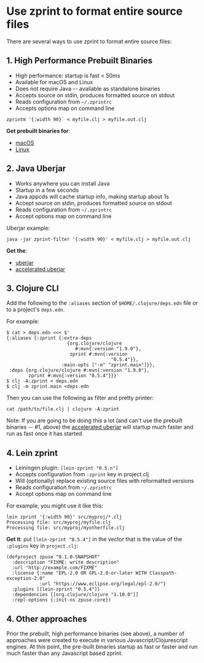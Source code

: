 # Use zprint to format entire source files
There are several ways to use zprint to format entire source files:
## 1. High Performance Prebuilt Binaries
  * High performance: startup is fast < 50ms
  * Available for macOS and Linux
  * Does not require Java -- available as standalone binaries
  * Accepts source on stdin, produces formatted source on stdout
  * Reads configuration from `~/.zprintrc`
  * Accepts options map on command line

```
zprintm '{:width 90}` < myfile.clj > myfile.out.clj
```
__Get prebuilt binaries for__:  
  * [macOS](../getting/macos.md)
  * [Linux](../getting/linux.md)

## 2. Java Uberjar
  * Works anywhere you can install Java
  * Startup in a few seconds
  * Java appcds will cache startup info, making startup about 1s
  * Accept source on stdin, produces formatted source on stdout
  * Reads configuration from `~/.zprintrc`
  * Accept options map on command line

Uberjar example:

```
java -jar zprint-filter '{:width 90}' < myfile.clj > myfile.out.clj
```
__Get the__: 
  * [uberjar](../getting/uberjar.md)
  * [accelerated uberjar](../getting/appcds.md)

## 3. Clojure CLI

Add the following to the `:aliases` section of `$HOME/.clojure/deps.edn`
file or to a project's `deps.edn`.

For example:

```shell
$ cat > deps.edn <<< $'
{:aliases {:zprint {:extra-deps
                      {org.clojure/clojure
                         #:mvn{:version "1.9.0"},
                       zprint #:mvn{:version
                                      "0.5.4"}},
                    :main-opts ["-m" "zprint.main"]}},
 :deps {org.clojure/clojure #:mvn{:version "1.9.0"},
        zprint #:mvn{:version "0.5.4"}}}'
$ clj -A:zprint < deps.edn
$ clj -m zprint.main <deps.edn
```

Then you can use the following as filter and pretty printer:

```shell
cat /path/to/file.clj | clojure -A:zprint
```

Note: If you are going to be doing this a lot (and can't use the prebuilt
binaries -- #1, above) the [accelerated uberjar](../getting/appcds.md) will 
startup much faster and run as fast once it has started.

## 4. Lein zprint
  * Leiningen plugin: `[lein-zprint "0.5.n"]`
  * Accepts configuration from `:zprint` key in project.clj
  * Will (optionally) replace existing source files with reformatted versions
  * Reads configuration from `~/.zprintrc`
  * Accept options map on command line

For example, you might use it like this:

```
lein zprint '{:width 90}' src/myproj/*.clj
Processing file: src/myproj/myfile.clj
Processing file: src/myproj/myotherfile.clj
```
__Get it__: put `[lein-zprint "0.5.4"]` in the vector that is the value of
the `:plugins` key in `project.clj`:

```
(defproject zpuse "0.1.0-SNAPSHOT"
  :description "FIXME: write description"
  :url "http://example.com/FIXME"
  :license {:name "EPL-2.0 OR GPL-2.0-or-later WITH Classpath-exception-2.0"
            :url "https://www.eclipse.org/legal/epl-2.0/"}
  :plugins [[lein-zprint "0.5.4"]]
  :dependencies [[org.clojure/clojure "1.10.0"]]
  :repl-options {:init-ns zpuse.core})
```

## 4. Other approaches
Prior the prebuilt, high performance binaries (see above), a number of
approaches were created to execute in various Javascript/Clojurescript
engines.  At this point, the pre-built binaries startup as fast or faster 
and run much faster than any Javascript based zprint.
